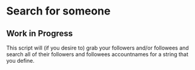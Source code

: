 # Search for someone

## Work in Progress

This script will (if you desire to) grab your followers and/or followees and search all of their followers and followees accountnames for a string that you define. 


